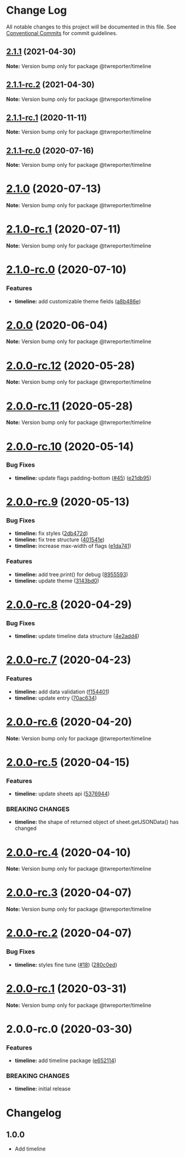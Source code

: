 # Change Log

All notable changes to this project will be documented in this file.
See [Conventional Commits](https://conventionalcommits.org) for commit guidelines.

## [2.1.1](https://github.com/twreporter/orangutan/compare/@twreporter/timeline@2.1.1-rc.2...@twreporter/timeline@2.1.1) (2021-04-30)

**Note:** Version bump only for package @twreporter/timeline





## [2.1.1-rc.2](https://github.com/twreporter/orangutan/compare/@twreporter/timeline@2.1.0...@twreporter/timeline@2.1.1-rc.2) (2021-04-30)

**Note:** Version bump only for package @twreporter/timeline





## [2.1.1-rc.1](https://github.com/twreporter/orangutan/compare/@twreporter/timeline@2.1.1-rc.0...@twreporter/timeline@2.1.1-rc.1) (2020-11-11)

**Note:** Version bump only for package @twreporter/timeline





## [2.1.1-rc.0](https://github.com/twreporter/orangutan/compare/@twreporter/timeline@2.1.0-rc.1...@twreporter/timeline@2.1.1-rc.0) (2020-07-16)

**Note:** Version bump only for package @twreporter/timeline





# [2.1.0](https://github.com/twreporter/orangutan/compare/@twreporter/timeline@2.1.0-rc.1...@twreporter/timeline@2.1.0) (2020-07-13)

**Note:** Version bump only for package @twreporter/timeline





# [2.1.0-rc.1](https://github.com/twreporter/orangutan/compare/@twreporter/timeline@2.1.0-rc.0...@twreporter/timeline@2.1.0-rc.1) (2020-07-11)

**Note:** Version bump only for package @twreporter/timeline





# [2.1.0-rc.0](https://github.com/twreporter/orangutan/compare/@twreporter/timeline@2.0.0...@twreporter/timeline@2.1.0-rc.0) (2020-07-10)


### Features

* **timeline:** add customizable theme fields ([a8b486e](https://github.com/twreporter/orangutan/commit/a8b486e3d4d35ca76d2c2112b2dcbcf0f8cf0caa))





# [2.0.0](https://github.com/twreporter/orangutan/compare/@twreporter/timeline@2.0.0-rc.12...@twreporter/timeline@2.0.0) (2020-06-04)

**Note:** Version bump only for package @twreporter/timeline





# [2.0.0-rc.12](https://github.com/twreporter/orangutan/compare/@twreporter/timeline@2.0.0-rc.11...@twreporter/timeline@2.0.0-rc.12) (2020-05-28)

**Note:** Version bump only for package @twreporter/timeline





# [2.0.0-rc.11](https://github.com/twreporter/orangutan/compare/@twreporter/timeline@2.0.0-rc.10...@twreporter/timeline@2.0.0-rc.11) (2020-05-28)

**Note:** Version bump only for package @twreporter/timeline





# [2.0.0-rc.10](https://github.com/twreporter/orangutan/compare/@twreporter/timeline@2.0.0-rc.9...@twreporter/timeline@2.0.0-rc.10) (2020-05-14)


### Bug Fixes

* **timeline:** update flags padding-bottom ([#45](https://github.com/twreporter/orangutan/issues/45)) ([e21db95](https://github.com/twreporter/orangutan/commit/e21db95439e413e35a6d3387d440bd05118ec41e))





# [2.0.0-rc.9](https://github.com/twreporter/orangutan/compare/@twreporter/timeline@2.0.0-rc.8...@twreporter/timeline@2.0.0-rc.9) (2020-05-13)


### Bug Fixes

* **timeline:** fix styles ([2db472d](https://github.com/twreporter/orangutan/commit/2db472dfb069649f7678012d8c9d0c3a147444d2))
* **timeline:** fix tree structure ([401541e](https://github.com/twreporter/orangutan/commit/401541e6abb8fea1eb836e68835535fc971adbf2))
* **timeline:** increase max-width of flags ([e1da741](https://github.com/twreporter/orangutan/commit/e1da7419f9e057065e0a7a17c3bc55fb31a06f93))


### Features

* **timeline:** add tree.print() for debug ([8955593](https://github.com/twreporter/orangutan/commit/895559391f884c893d9cd0d3730cd618539fb5e8))
* **timeline:** update theme ([3143bd0](https://github.com/twreporter/orangutan/commit/3143bd03cc2a0b46b7ddffc446127d2eb2fc8622))





# [2.0.0-rc.8](https://github.com/twreporter/orangutan/compare/@twreporter/timeline@2.0.0-rc.7...@twreporter/timeline@2.0.0-rc.8) (2020-04-29)


### Bug Fixes

* **timeline:** update timeline data structure ([4e2add4](https://github.com/twreporter/orangutan/commit/4e2add4c0dd6c317d7532153bde7c701cd872f00))





# [2.0.0-rc.7](https://github.com/twreporter/orangutan/compare/@twreporter/timeline@2.0.0-rc.6...@twreporter/timeline@2.0.0-rc.7) (2020-04-23)


### Features

* **timeline:** add data validation ([f154401](https://github.com/twreporter/orangutan/commit/f154401b3ea33728867922c0d781e3bd574d272d))
* **timeline:** update entry ([70ac634](https://github.com/twreporter/orangutan/commit/70ac6347f83689c00788f7ef2378d05436888935))





# [2.0.0-rc.6](https://github.com/twreporter/orangutan/compare/@twreporter/timeline@2.0.0-rc.5...@twreporter/timeline@2.0.0-rc.6) (2020-04-20)

**Note:** Version bump only for package @twreporter/timeline





# [2.0.0-rc.5](https://github.com/twreporter/orangutan/compare/@twreporter/timeline@2.0.0-rc.4...@twreporter/timeline@2.0.0-rc.5) (2020-04-15)


### Features

* **timeline:** update sheets api ([5376944](https://github.com/twreporter/orangutan/commit/5376944472711b7adadb548f0074a1c3bcc93c4e))


### BREAKING CHANGES

* **timeline:** the shape of returned object of sheet.getJSONData() has changed





# [2.0.0-rc.4](https://github.com/twreporter/orangutan/compare/@twreporter/timeline@2.0.0-rc.3...@twreporter/timeline@2.0.0-rc.4) (2020-04-10)

**Note:** Version bump only for package @twreporter/timeline





# [2.0.0-rc.3](https://github.com/twreporter/orangutan/compare/@twreporter/timeline@2.0.0-rc.2...@twreporter/timeline@2.0.0-rc.3) (2020-04-07)

**Note:** Version bump only for package @twreporter/timeline





# [2.0.0-rc.2](https://github.com/twreporter/orangutan/compare/@twreporter/timeline@2.0.0-rc.1...@twreporter/timeline@2.0.0-rc.2) (2020-04-07)


### Bug Fixes

* **timeline:** styles fine tune  ([#18](https://github.com/twreporter/orangutan/issues/18)) ([280c0ed](https://github.com/twreporter/orangutan/commit/280c0edf844e2aa57fcf4235e06d07f9278db6c4))





# [2.0.0-rc.1](https://github.com/twreporter/orangutan/compare/@twreporter/timeline@2.0.0-rc.0...@twreporter/timeline@2.0.0-rc.1) (2020-03-31)

**Note:** Version bump only for package @twreporter/timeline





# 2.0.0-rc.0 (2020-03-30)


### Features

* **timeline:** add timeline package ([e652114](https://github.com/twreporter/orangutan/commit/e652114639aab87493e6f989457d9a2f164c18a5))


### BREAKING CHANGES

* **timeline:** initial release





# Changelog

## 1.0.0

- Add timeline
